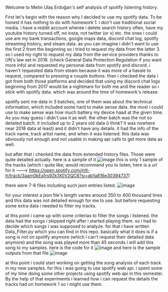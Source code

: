 Welcome to Metin Ulaş Erdoğan's self analysis of spotify listening history.

First let's begin with the reason why I decided to use my spotify data.
To be honest it has nothing to do with homework 1. i don't use traditional social media. i have a reddit account wheree i delete search history often, have my youtube history turned off, no insta, not twitter (or x) etc.
the ones i could use are my bank transactions, google maps data, discord chat log, spotify streaming history, and steam data.
as you can imagine i didn't want to use the first 2 from the beginning so i tried to request my data from the latter 3.
so i used my right to request my data from the service providers thanks to UN's law set in 2018. (check General Data Protection Regulation if you want more info) and requested my personal data from spotify and discord.
i haven't requested data from steam because it was more of a hassle to request, compared to pressing a couple buttons.
then i checked the data i got from both those platforms and decided that using my discord chat logs beginning from 2017 would be a nightmare for both me and the reader so i stick with spotify data. which was around the time of homework's release.

spotify sent me data in 3 batches, one of them was about the technical information, which included some hard to make sense data. the most i could use to make sense was how much battery my device haad at the given time. As you may guess i didn't use it as well.
the other batch was the not so detailed batch. it included up to 2 years old data (i think? it was nowhere near 2018 data at least) and it didn't have any details. it had the info of the track name, track artist name, and when it was listened.
this data was obviously not enough and not usable in making api calls to get more data as well.

but after that i checked the data from extended history files. Those were quite detailed actually. here is a sample of it
![image](https://github.com/PiercingSnowflake/FabulA-sPersonalTrackAnalyzer/assets/56087824/41743d5e-c4a9-4ccb-98ee-c42711f95449)
this is only 1 sample of the tracks (which i quite like, would recommend you to listen, here is a url for it ---> https://open.spotify.com/intl-tr/track/3aam0kEa1rs9Zk1X0V2QC6?si=ab1a816e30394737)

there were 7-8 files including such json entries listed.
![image](https://github.com/PiercingSnowflake/FabulA-sPersonalTrackAnalyzer/assets/56087824/c0af96ca-384a-4d25-b919-b523262ff045)

for your interest a json file's length varies around 350 to 400 thousand lines
and this data was not detailed enough for me to use. but before requesting some extra data i needed to filter my tracks.

at this point i came up with some criterias to filter the songs i listened.
the data had the songs i skipped right after i started playing them. so i had to decide which songs i was supposed to analyze.
for that i have written Data_Filter.py which you can find in this repo.
basically what it does is if a song is not on spotify anymore (which i can't request their detailed data anymore) and the song was played more than 45 seconds i will add this song to my samples.
here is the code for it
![image](https://github.com/PiercingSnowflake/FabulA-sPersonalTrackAnalyzer/assets/56087824/1d96781e-9d0d-4294-b95c-24b3538559c5)
and here is the sample outputs from that file
![image](https://github.com/PiercingSnowflake/FabulA-sPersonalTrackAnalyzer/assets/56087824/71444822-b360-4375-8cba-e59e5bc41bba)

at this point i could start working on getting the song analysis of each track in my new samples. for this i was going to use spotify web api.
i spent some of my time doing some other projects using spotify web api in this semester. By the help of that experiments i learned how i can request the details the tracks had on homework 1 so i might use them.


